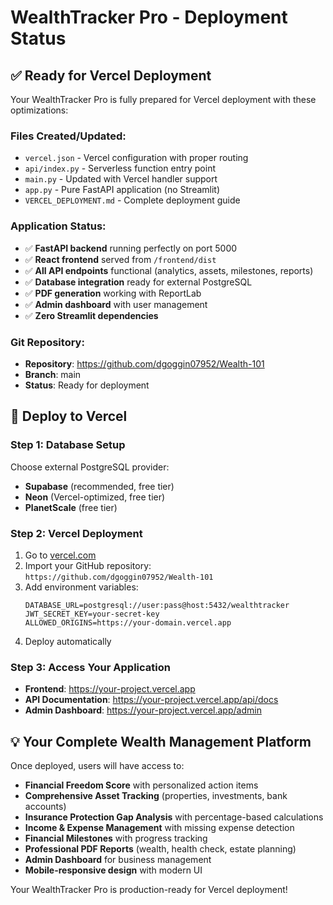 # WealthTracker Pro - Deployment Status

## ✅ Ready for Vercel Deployment

Your WealthTracker Pro is fully prepared for Vercel deployment with these optimizations:

### Files Created/Updated:
- `vercel.json` - Vercel configuration with proper routing
- `api/index.py` - Serverless function entry point
- `main.py` - Updated with Vercel handler support
- `app.py` - Pure FastAPI application (no Streamlit)
- `VERCEL_DEPLOYMENT.md` - Complete deployment guide

### Application Status:
- ✅ **FastAPI backend** running perfectly on port 5000
- ✅ **React frontend** served from `/frontend/dist`
- ✅ **All API endpoints** functional (analytics, assets, milestones, reports)
- ✅ **Database integration** ready for external PostgreSQL
- ✅ **PDF generation** working with ReportLab
- ✅ **Admin dashboard** with user management
- ✅ **Zero Streamlit dependencies**

### Git Repository:
- **Repository**: https://github.com/dgoggin07952/Wealth-101
- **Branch**: main
- **Status**: Ready for deployment

## 🚀 Deploy to Vercel

### Step 1: Database Setup
Choose external PostgreSQL provider:
- **Supabase** (recommended, free tier)
- **Neon** (Vercel-optimized, free tier)
- **PlanetScale** (free tier)

### Step 2: Vercel Deployment
1. Go to [vercel.com](https://vercel.com)
2. Import your GitHub repository: `https://github.com/dgoggin07952/Wealth-101`
3. Add environment variables:
   ```
   DATABASE_URL=postgresql://user:pass@host:5432/wealthtracker
   JWT_SECRET_KEY=your-secret-key
   ALLOWED_ORIGINS=https://your-domain.vercel.app
   ```
4. Deploy automatically

### Step 3: Access Your Application
- **Frontend**: https://your-project.vercel.app
- **API Documentation**: https://your-project.vercel.app/api/docs
- **Admin Dashboard**: https://your-project.vercel.app/admin

## 💡 Your Complete Wealth Management Platform

Once deployed, users will have access to:
- **Financial Freedom Score** with personalized action items
- **Comprehensive Asset Tracking** (properties, investments, bank accounts)
- **Insurance Protection Gap Analysis** with percentage-based calculations
- **Income & Expense Management** with missing expense detection
- **Financial Milestones** with progress tracking
- **Professional PDF Reports** (wealth, health check, estate planning)
- **Admin Dashboard** for business management
- **Mobile-responsive design** with modern UI

Your WealthTracker Pro is production-ready for Vercel deployment!